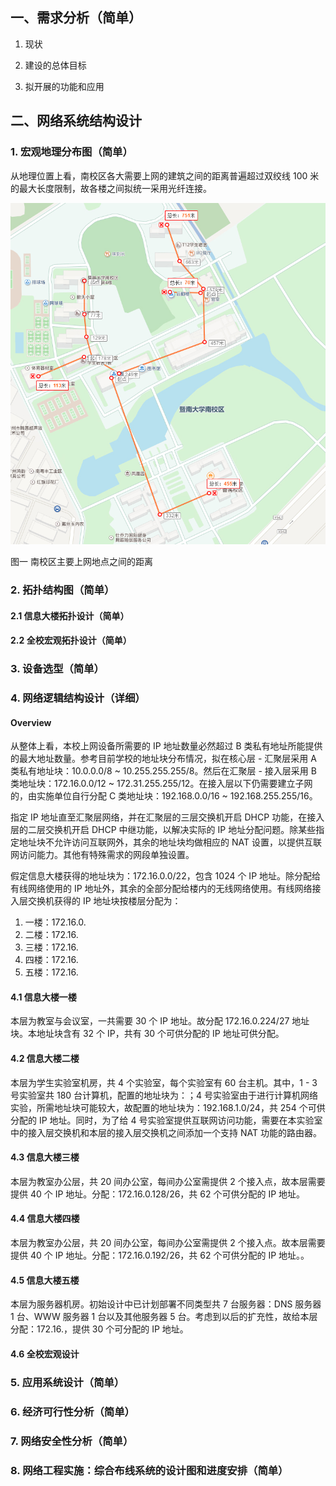 ## 一、需求分析（简单）

1.  现状


2.  建设的总体目标
3.  拟开展的功能和应用

## 二、网络系统结构设计

### 1. 宏观地理分布图（简单）

从地理位置上看，南校区各大需要上网的建筑之间的距离普遍超过双绞线 100 米的最大长度限制，故各楼之间拟统一采用光纤连接。

![百度地图](./百度地图.jpg)

图一 南校区主要上网地点之间的距离

### 2. 拓扑结构图（简单）

#### 2.1 信息大楼拓扑设计（简单）

#### 2.2 全校宏观拓扑设计（简单）

### 3. 设备选型（简单）

### 4. 网络逻辑结构设计（详细）

#### Overview

从整体上看，本校上网设备所需要的 IP 地址数量必然超过 B 类私有地址所能提供的最大地址数量。参考目前学校的地址块分布情况，拟在核心层 - 汇聚层采用 A 类私有地址块：10.0.0.0/8 ~ 10.255.255.255/8。然后在汇聚层 - 接入层采用 B 类地址块：172.16.0.0/12 ~ 172.31.255.255/12。在接入层以下仍需要建立子网的，由实施单位自行分配 C 类地址块：192.168.0.0/16 ~ 192.168.255.255/16。

指定 IP 地址直至汇聚层网络，并在汇聚层的三层交换机开启 DHCP 功能，在接入层的二层交换机开启 DHCP 中继功能，以解决实际的 IP 地址分配问题。除某些指定地址块不允许访问互联网外，其余的地址块均做相应的 NAT 设置，以提供互联网访问能力。其他有特殊需求的网段单独设置。

假定信息大楼获得的地址块为：172.16.0.0/22，包含 1024 个 IP 地址。除分配给有线网络使用的 IP 地址外，其余的全部分配给楼内的无线网络使用。有线网络接入层交换机获得的 IP 地址块按楼层分配为：
1.  一楼：172.16.0.
2.  二楼：172.16.
3.  三楼：172.16.
4.  四楼：172.16.
5.  五楼：172.16.

#### 4.1 信息大楼一楼

本层为教室与会议室，一共需要 30 个 IP 地址。故分配 172.16.0.224/27 地址块。本地址块含有 32 个 IP，共有 30 个可供分配的 IP 地址可供分配。

#### 4.2 信息大楼二楼

本层为学生实验室机房，共 4 个实验室，每个实验室有 60 台主机。其中，1 - 3 号实验室共 180 台计算机，配置的地址块为：；4 号实验室由于进行计算机网络实验，所需地址块可能较大，故配置的地址块为：192.168.1.0/24，共 254 个可供分配的 IP 地址。同时，为了给 4 号实验室提供互联网访问功能，需要在本实验室中的接入层交换机和本层的接入层交换机之间添加一个支持 NAT 功能的路由器。

#### 4.3 信息大楼三楼

本层为教室办公层，共 20 间办公室，每间办公室需提供 2 个接入点，故本层需要提供 40 个 IP 地址。分配：172.16.0.128/26，共 62 个可供分配的 IP 地址。

#### 4.4 信息大楼四楼

本层为教室办公层，共 20 间办公室，每间办公室需提供 2 个接入点。故本层需要提供 40 个 IP 地址。分配：172.16.0.192/26，共 62 个可供分配的 IP 地址。。

#### 4.5 信息大楼五楼

本层为服务器机房。初始设计中已计划部署不同类型共 7 台服务器：DNS 服务器 1 台、WWW 服务器 1 台以及其他服务器 5 台。考虑到以后的扩充性，故给本层分配：172.16.，提供 30 个可分配的 IP 地址。

#### 4.6 全校宏观设计

### 5. 应用系统设计（简单）

### 6. 经济可行性分析（简单）

### 7. 网络安全性分析（简单）

### 8. 网络工程实施：综合布线系统的设计图和进度安排（简单）

